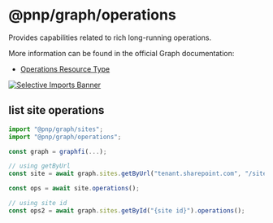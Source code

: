 # @pnp/graph/operations

Provides capabilities related to rich long-running operations.

More information can be found in the official Graph documentation:

- [Operations Resource Type](https://docs.microsoft.com/en-us/graph/api/site-list-operations?view=graph-rest-1.0)


[![Selective Imports Banner](https://img.shields.io/badge/Selective%20Imports-informational.svg)](../concepts/selective-imports.md)  

## list site operations

```TypeScript
import "@pnp/graph/sites";
import "@pnp/graph/operations";

const graph = graphfi(...);

// using getByUrl
const site = await graph.sites.getByUrl("tenant.sharepoint.com", "/sites/dev");

const ops = await site.operations();

// using site id
const ops2 = await graph.sites.getById("{site id}").operations();
```
